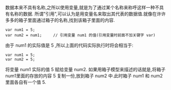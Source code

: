 数据本来不具有名称,之所以使用变量,就是为了通过某个名称来称呼这样一种不具有名称的数据.
所谓"引用",可以认为是用变量名来取出其代表的数据值.就像在许许多多的箱子里面通过箱子的名称,找到该箱子里面的内容.

    var num1 = 5;
    var num2 = num1;     // 引用变量 num1 的值(引用变量时前面不加关键字 var)

由于 num1 的实际值是 5 ,所以上面的代码实际执行时将会相当于:

    var num1 = 5;
    var num2 = 5;

将变量 num1 实际的值 5 赋给变量 num2.
如果用箱子模型来描述的话就是,将箱子num1里面的存放的内容 5 复制一份,放到箱子 num2 中.此时箱子 num1 和 num2 里面各自有一个值 5.

